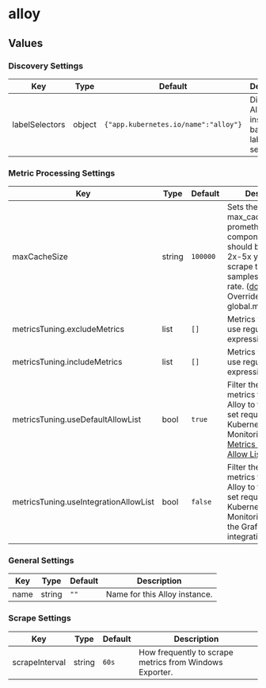 # alloy

## Values

### Discovery Settings

| Key | Type | Default | Description |
|-----|------|---------|-------------|
| labelSelectors | object | `{"app.kubernetes.io/name":"alloy"}` | Discover Alloy instances based on label selectors. |

### Metric Processing Settings

| Key | Type | Default | Description |
|-----|------|---------|-------------|
| maxCacheSize | string | `100000` | Sets the max_cache_size for prometheus.relabel component. This should be at least 2x-5x your largest scrape target or samples appended rate. ([docs](https://grafana.com/docs/alloy/latest/reference/components/prometheus.relabel/#arguments)) Overrides global.maxCacheSize |
| metricsTuning.excludeMetrics | list | `[]` | Metrics to drop. Can use regular expressions. |
| metricsTuning.includeMetrics | list | `[]` | Metrics to keep. Can use regular expressions. |
| metricsTuning.useDefaultAllowList | bool | `true` | Filter the list of metrics from Grafana Alloy to the minimal set required for Kubernetes Monitoring. See [Metrics Tuning and Allow Lists](#metrics-tuning-and-allow-lists) |
| metricsTuning.useIntegrationAllowList | bool | `false` | Filter the list of metrics from Grafana Alloy to the minimal set required for Kubernetes Monitoring as well as the Grafana Alloy integration. |

### General Settings

| Key | Type | Default | Description |
|-----|------|---------|-------------|
| name | string | `""` | Name for this Alloy instance. |

### Scrape Settings

| Key | Type | Default | Description |
|-----|------|---------|-------------|
| scrapeInterval | string | `60s` | How frequently to scrape metrics from Windows Exporter. |
